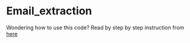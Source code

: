 # Email_extraction
Wondering how to use this code?
Read by step by step instruction from [here](https://sidratulmuntahaghouri.medium.com/get-your-emails-in-excel-b33f4e8b28cc)
